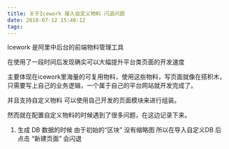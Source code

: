 ```yaml
---
title: 关于Icework 接入自定义物料 闪退问题
date: 2018-07-12 15:48:12
tags:
---
```


Icework 是阿里中后台的前端物料管理工具 

在使用了一段时间后发现确实可以大幅提升平台类页面的开发速度

主要体现在icework里海量的可复用物料，使用这些物料，写页面就像在搭积木，只需要写上自己的业务逻辑，一个属于自己的平台网站就开发完成了。
<!--more-->
并且支持自定义物料 可以使用自己开发的页面模块来进行组装。

然而就在配置自定义物料的时候遇到了很多问题，在这边记录下来。

1. 生成 DB 数据的时候 由于初始的“区块” 没有缩略图 所以在导入自定义DB 后点击 “新建页面” 会闪退